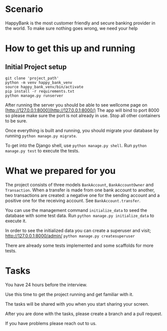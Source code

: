 # Scenario

HappyBank is the most customer friendly and secure banking provider in the world.
To make sure nothing goes wrong, we need your help

# How to get this up and running

## Initial Project setup
    git clone 'project_path'
    python -m venv happy_bank_venv
    source happy_bank_venv/bin/activate
    pip install -r requirements.txt
    python manage.py runserver

After running the server you should be able to see wellcome page on [http://127.0.0.1:8000](http://127.0.0.1:8000/)
The app will bind to port 8000 so please make sure the port is not already in use. Stop all other containers to be sure.

Once everything is built and running, you should migrate your database by running ```python manage.py migrate```.


To get into the Django shell, use ```python manage.py shell```.
Run ```python manage.py test``` to execute the tests.

# What we prepared for you

The project consists of three models ```BankAccount```, ```BankAccountOwner``` and ```Transaction```.
When a transfer is made from one bank account to another, two transactions are created: a negative one for the sending account and a positive one for the receiving account. See ```BankAccount.transfer```.

You can use the management command ```initialize_data``` to seed the database with some test data. Run ```python manage.py initialize_data``` to execute it.

In order to see the initialized data you can create a superuser and visit; http://127.0.0.1:8000/admin/
```python manage.py createsuperuser```


There are already some tests implemented and some scaffolds for more tests.

# Tasks

You have 24 hours before the interview.

Use this time to get the project running and get familiar with it.

The tasks will be shared with you when you start sharing your screen.

After you are done with the tasks, please create a branch and a pull request.

If you have problems please reach out to us.
